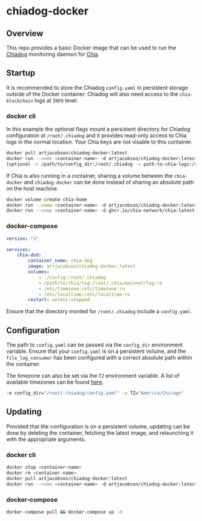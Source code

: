 # chiadog-docker

## Overview

This repo provides a basic Docker image that can be used to run the [Chiadog](https://github.com/martomi/chiadog) monitoring daemon for [Chia](https://www.chia.net).

## Startup
It is recommended to store the Chiadog `config.yaml` in persistent storage outside of the Docker container. Chiadog will also need access to the `chia-blockchain` logs at `INFO` level.

### docker cli
In this example the optional flags mount a persistent directory for Chiadog configuration at `/root/.chiadog` and it provides read-only access to Chia logs in the normal location.  Your Chia keys are not visable to this container.

```sh
docker pull artjacobson/chiadog-docker:latest
docker run --name <container-name> -d artjacobson/chiadog-docker:latest
(optional -v /path/to/config_dir:/root/.chiadog -v path-to-chia-logs:/root/.chia/mainnet/log:ro)
```

If Chia is also running in a container, sharing a volume between the `chia-docker` and `chiadog-docker` can be done instead of sharing an absolute path on the host machine.
```sh
docker volume create chia-home
docker run --name <container-name> -d artjacobson/chiadog-docker:latest -v chia-home:/root/.chia:ro
docker run --name <container-name> -d ghcr.io/chia-network/chia:latest -v chia-home:/root/.chia <additional args for keys and plots>
```
### docker-compose

```yaml
version: "3"

services:
    chia-dod:
        container_name: chia-dog
        image: artjacobson/chiadog-docker:latest
        volumes:
            - ./config:/root/.chiadog
            - /path/to/chia/log:/root/.chia/mainnet/log:ro
            - /etc/timezone:/etc/timezone:ro
            - /etc/localtime:/etc/localtime:ro
        restart: unless-stopped
```
Ensure that the directory monted for `/root/.chiadog` include a `config.yaml`.
## Configuration

The path to `config.yaml` can be passed via the `config_dir` environment variable.  Ensure that your `config.yaml` is on a persistent volume, and the `file_log_consumer` has been configured with a correct absolute path within the container. 

The timezone can also be set via the `TZ` environment variable.  A list of available timezones can be found [here](http://manpages.ubuntu.com/manpages/focal/man3/DateTime::TimeZone::Catalog.3pm.html).
```sh
-e config_dir="/root/.chiadog/config.yaml" -e TZ="America/Chicago"
```

## Updating

Provided that the configuration is on a persistent volume, updating can be done by deleting the container, fetching the latest image, and relaunching it with the appropriate arguments.
### docker cli
```sh
docker stop <container-name>
docker rm <container-name>
docker pull artjacobson/chiadog-docker:latest
docker run --name <container-name> -d artjacobson/chiadog-docker:latest -v /path/to/config_dir:/root/.chiadog -v path-to-chia-logs:/root/.chia/mainnet/log:ro -e config_dir="/root/.chiadog/config.yaml"
```
### docker-compose
```sh
docker-compose pull && docker-compose up -d